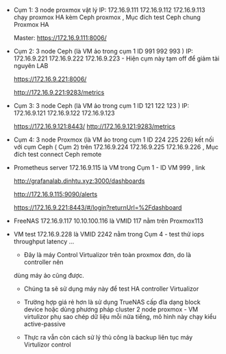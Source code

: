   + Cụm 1: 3 node proxmox vật lý IP: 172.16.9.111 172.16.9.112 172.16.9.113 chạy proxmox HA kèm Ceph proxmox , Mục đích test Ceph chung Proxmox HA

    Master: https://172.16.9.111:8006/

  + Cụm 2: 3 node Ceph (là VM ảo trong cụm 1 ID 991 992 993 ) IP: 172.16.9.221 172.16.9.222 172.16.9.223 - Hiện cụm này tạm off để giảm tài nguyên LAB

    https://172.16.9.221:8006/

    http://172.16.9.221:9283/metrics

  + Cụm 3: 3 node Ceph (là VM ảo trong cụm 1 ID 121 122 123 ) IP: 172.16.9.121 172.16.9.122 172.16.9.123

    https://172.16.9.121:8443/
    http://172.16.9.121:9283/metrics

  + Cụm 4: 3 node Proxmox (là VM ảo trong cụm 1 ID 224 225 226) kết nối với cụm Ceph ( Cụm 2) trên 172.16.9.224 172.16.9.225 172.16.9.226 , Mục đích test connect Ceph remote

  + Prometheus server 172.16.9.115 là VM trong Cụm 1 - ID VM 999 , link

    http://grafanalab.dinhtu.xyz:3000/dashboards

    http://172.16.9.115:9090/alerts

    https://172.16.9.221:8443/#/login?returnUrl=%2Fdashboard

 
  + FreeNAS 172.16.9.117 10.10.100.116 là VMID 117 nằm trên Proxmox113

  + VM test 172.16.9.228 là VMID 2242 nằm trong Cụm 4 - test thử iops throughput latency ... 

    + Đây là máy Control Virtualizor trên toàn proxmox đơn, do là controller nên
   
    dùng máy ảo cũng được.

    + Chúng ta sẽ sử dụng máy này để test HA controller Virtualizor

    + Trường hợp giá rẻ hơn là sử dụng TrueNAS cấp đĩa dạng block device hoặc dùng phương pháp cluster 2 node proxmox - VM virtulizor phụ sao chép dữ liệu mỗi nửa tiếng,
    mô hình này chạy kiểu active-passive

    + Thực ra vẫn còn cách sử lý thủ công là backup liên tục máy Virtulizor control